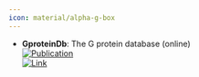 ```yaml
---
icon: material/alpha-g-box
---
```


- **GproteinDb**: The G protein database (online)  
	[![Publication](https://img.shields.io/badge/Publication-Citations:407-blue?style=for-the-badge&logo=bookstack)](https://dx.doi.org/10.1093/nar/gkx1109)  
	[![Link](https://img.shields.io/badge/Link-online-brightgreen?style=for-the-badge&logo=cachet&logoColor=65FF8F)](https://gproteindb.org/)  
